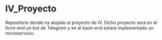 # IV_Proyecto
Repositorio donde ira alojado el proyecto de IV. Dicho proyecto será en el fornt-end un bot de Telegram y en el back-end estará implementado un microservicio.
